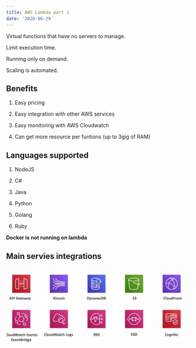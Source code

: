 ```yaml
---
title: AWS Lambda part 1
date: '2020-06-29'
---
```


Virtual functions that have no servers to manage.

Limit execution time.

Running only on demand.

Scaling is automated.

## Benefits

1. Easy pricing

2. Easy integration with other AWS services

3. Easy monitoring with AWS Cloudwatch

4. Can get more resource per funtions (up to 3gig of RAM)

## Languages supported

1. NodeJS

2. C#

3. Java

4. Python

5. Golang

6. Ruby

**Docker is not running on lambda**

## Main servies integrations

![integration](./integration.jpg)
